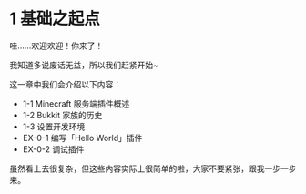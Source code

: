 # 1 基础之起点

哇……欢迎欢迎！你来了！

我知道多说废话无益，所以我们赶紧开始~

这一章中我们会介绍以下内容：

- 1-1 Minecraft 服务端插件概述
- 1-2 Bukkit 家族的历史
- 1-3 设置开发环境
- EX-0-1 编写「Hello World」插件
- EX-0-2 调试插件

虽然看上去很复杂，但这些内容实际上很简单的啦，大家不要紧张，跟我一步一步来。
